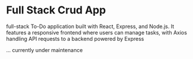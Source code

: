 # Full Stack Crud App 

full-stack To-Do application built with React, Express, and Node.js. It features a responsive frontend where users can manage tasks, with Axios handling API requests to a backend powered by Express

... currently under maintenance 
